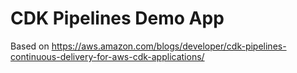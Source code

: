 # CDK Pipelines Demo App

Based on https://aws.amazon.com/blogs/developer/cdk-pipelines-continuous-delivery-for-aws-cdk-applications/
